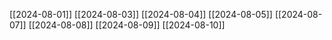 [[2024-08-01]]
[[2024-08-03]]
[[2024-08-04]]
[[2024-08-05]]
[[2024-08-07]]
[[2024-08-08]]
[[2024-08-09]]
[[2024-08-10]]




